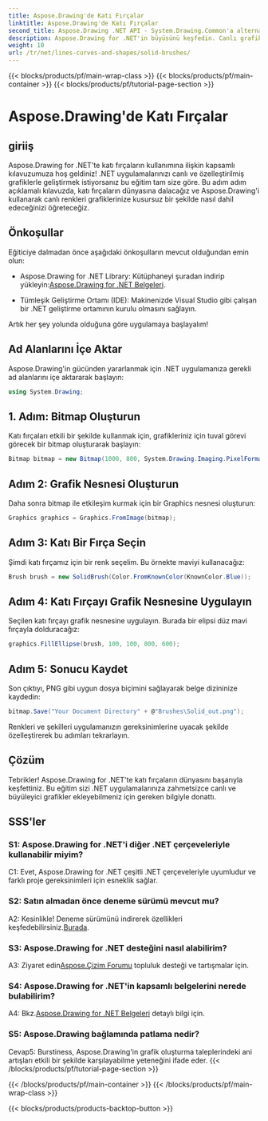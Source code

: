 ```yaml
---
title: Aspose.Drawing'de Katı Fırçalar
linktitle: Aspose.Drawing'de Katı Fırçalar
second_title: Aspose.Drawing .NET API - System.Drawing.Common'a alternatif
description: Aspose.Drawing for .NET'in büyüsünü keşfedin. Canlı grafikler için bu adım adım kılavuzda katı fırçalarda ustalaşın.
weight: 10
url: /tr/net/lines-curves-and-shapes/solid-brushes/
---
```


{{< blocks/products/pf/main-wrap-class >}}
{{< blocks/products/pf/main-container >}}
{{< blocks/products/pf/tutorial-page-section >}}

# Aspose.Drawing'de Katı Fırçalar

## giriiş

Aspose.Drawing for .NET'te katı fırçaların kullanımına ilişkin kapsamlı kılavuzumuza hoş geldiniz! .NET uygulamalarınızı canlı ve özelleştirilmiş grafiklerle geliştirmek istiyorsanız bu eğitim tam size göre. Bu adım adım açıklamalı kılavuzda, katı fırçaların dünyasına dalacağız ve Aspose.Drawing'i kullanarak canlı renkleri grafiklerinize kusursuz bir şekilde nasıl dahil edeceğinizi öğreteceğiz.

## Önkoşullar

Eğiticiye dalmadan önce aşağıdaki önkoşulların mevcut olduğundan emin olun:

-  Aspose.Drawing for .NET Library: Kütüphaneyi şuradan indirip yükleyin:[Aspose.Drawing for .NET Belgeleri](https://reference.aspose.com/drawing/net/).

- Tümleşik Geliştirme Ortamı (IDE): Makinenizde Visual Studio gibi çalışan bir .NET geliştirme ortamının kurulu olmasını sağlayın.

Artık her şey yolunda olduğuna göre uygulamaya başlayalım!

## Ad Alanlarını İçe Aktar

Aspose.Drawing'in gücünden yararlanmak için .NET uygulamanıza gerekli ad alanlarını içe aktararak başlayın:

```csharp
using System.Drawing;
```

## 1. Adım: Bitmap Oluşturun

Katı fırçaları etkili bir şekilde kullanmak için, grafikleriniz için tuval görevi görecek bir bitmap oluşturarak başlayın:

```csharp
Bitmap bitmap = new Bitmap(1000, 800, System.Drawing.Imaging.PixelFormat.Format32bppPArgb);
```

## Adım 2: Grafik Nesnesi Oluşturun

Daha sonra bitmap ile etkileşim kurmak için bir Graphics nesnesi oluşturun:

```csharp
Graphics graphics = Graphics.FromImage(bitmap);
```

## Adım 3: Katı Bir Fırça Seçin

Şimdi katı fırçamız için bir renk seçelim. Bu örnekte maviyi kullanacağız:

```csharp
Brush brush = new SolidBrush(Color.FromKnownColor(KnownColor.Blue));
```

## Adım 4: Katı Fırçayı Grafik Nesnesine Uygulayın

Seçilen katı fırçayı grafik nesnesine uygulayın. Burada bir elipsi düz mavi fırçayla dolduracağız:

```csharp
graphics.FillEllipse(brush, 100, 100, 800, 600);
```

## Adım 5: Sonucu Kaydet

Son çıktıyı, PNG gibi uygun dosya biçimini sağlayarak belge dizininize kaydedin:

```csharp
bitmap.Save("Your Document Directory" + @"Brushes\Solid_out.png");
```

Renkleri ve şekilleri uygulamanızın gereksinimlerine uyacak şekilde özelleştirerek bu adımları tekrarlayın.

## Çözüm

Tebrikler! Aspose.Drawing for .NET'te katı fırçaların dünyasını başarıyla keşfettiniz. Bu eğitim sizi .NET uygulamalarınıza zahmetsizce canlı ve büyüleyici grafikler ekleyebilmeniz için gereken bilgiyle donattı.

## SSS'ler

### S1: Aspose.Drawing for .NET'i diğer .NET çerçeveleriyle kullanabilir miyim?

C1: Evet, Aspose.Drawing for .NET çeşitli .NET çerçeveleriyle uyumludur ve farklı proje gereksinimleri için esneklik sağlar.

### S2: Satın almadan önce deneme sürümü mevcut mu?

A2: Kesinlikle! Deneme sürümünü indirerek özellikleri keşfedebilirsiniz.[Burada](https://releases.aspose.com/).

### S3: Aspose.Drawing for .NET desteğini nasıl alabilirim?

 A3: Ziyaret edin[Aspose.Çizim Forumu](https://forum.aspose.com/c/diagram/17) topluluk desteği ve tartışmalar için.

### S4: Aspose.Drawing for .NET'in kapsamlı belgelerini nerede bulabilirim?

A4: Bkz.[Aspose.Drawing for .NET Belgeleri](https://reference.aspose.com/drawing/net/) detaylı bilgi için.

### S5: Aspose.Drawing bağlamında patlama nedir?

Cevap5: Burstiness, Aspose.Drawing'in grafik oluşturma taleplerindeki ani artışları etkili bir şekilde karşılayabilme yeteneğini ifade eder.
{{< /blocks/products/pf/tutorial-page-section >}}

{{< /blocks/products/pf/main-container >}}
{{< /blocks/products/pf/main-wrap-class >}}

{{< blocks/products/products-backtop-button >}}
